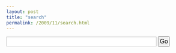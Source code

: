 ```yaml
---
layout: post
title: "search"
permalink: /2009/11/search.html
---
```


<form id="search-blog" method="get" action="http://www.sippey.com/.services/blog/6a00d8341c4f5f53ef00e5501b0f888834/search"> 

<input name="filter.q" results="10" value="" style="padding:3px; font-family:Helvetica,Arial; font-size:16px; border:1px solid silver; width:400px;" />

<input type="submit" value="Go" style="font-family:Helvetica,Arial; font-size:16px; padding:3px;" /> 

</form>



